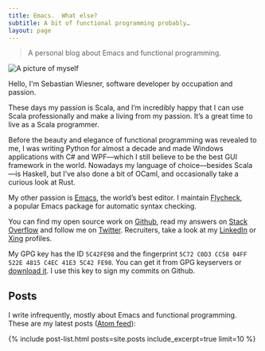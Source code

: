```yaml
---
title: Emacs.  What else?
subtitle: A bit of functional programming probably…
layout: page
---
```


> A personal blog about Emacs and functional programming.

<div>
<img class="myself" src="{{site.baseurl}}/images/me.jpg"
     alt="A picture of myself"/>
</div>

Hello, I'm Sebastian Wiesner, software developer by occupation and passion.

These days my passion is Scala, and I’m incredibly happy that I can use Scala
professionally and make a living from my passion.  It’s a great time to live as
a Scala programmer.

Before the beauty and elegance of functional programming was revealed to me,
I was writing Python for almost a decade and made Windows applications with C#
and WPF—which I still believe to be the best GUI framework in the world.
Nowadays my language of choice—besides Scala—is Haskell, but I’ve also done a
bit of OCaml, and occasionally take a curious look at Rust.

My other passion is [Emacs][], the world’s best editor.  I maintain
[Flycheck][], a popular Emacs package for automatic syntax checking.

You can find my open source work on [Github][], read my answers on
[Stack Overflow][] and follow me on [Twitter][].  Recruiters, take a look at my
[LinkedIn][] or [Xing][] profiles.

My GPG key has the ID `5C42FE98` and the fingerprint `5C72 C0D3 CC58 04FF 522E
4815 C4EC 41E3 5C42 FE98`.  You can get it from GPG keyservers or
[download it]({{site.baseurl}}/public-key.txt).  I use this key to sign my
commits on Github.

## Posts ##

I write infrequently, mostly about Emacs and functional programming.  These are
my latest posts ([Atom feed]({{site.baseurl}}/feed.atom)):

{% include post-list.html posts=site.posts include_excerpt=true limit=10 %}

[Flycheck]: http://www.flycheck.org
[Github]: https://github.com/lunaryorn
[Stack Overflow]: http://stackoverflow.com/users/355252/lunaryorn
[Twitter]: https://twitter.com/lunaryorn
[LinkedIn]: https://www.linkedin.com/in/lunaryorn
[Xing]: https://www.xing.com/profile/Sebastian_Wiesner13
[Emacs]: {{site.baseurl}}/pages/emacs.html
